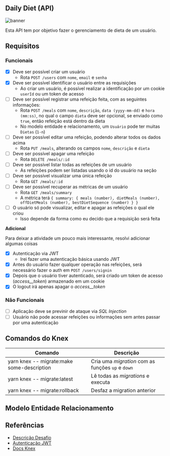 ## Daily Diet (API)

![banner](./.github/imgs/banner.png)

Esta API tem por objetivo fazer o gerenciamento de dieta de um usuário.

## Requisitos

### Funcionais

- [x] Deve ser possível criar um usuário
  - Rota `POST /users` com `nome`, `email` e `senha`
- [x] Deve ser possível identificar o usuário entre as requisições
  - Ao criar um usuário, é possível realizar a identificação por um cookie `userId` ou um token de acesso
- [ ] Deve ser possível registrar uma refeição feita, com as seguintes informações:
  - Rota `POST /meals` com `nome`, `descrição`, `data (yyyy-mm-dd)` e `hora (mm:ss)`, no qual o campo `dieta` deve ser opcional, se enviado como `true`, então refeição está dentro da dieta
  - No modelo entidade e relacionamento, um `Usuário` pode ter muitas `Dietas` (`1-n`)
- [ ] Deve ser possível editar uma refeição, podendo alterar todos os dados acima
  - Rota `PUT /meals`, alterando os campos `nome`, `descrição` e `dieta`
- [ ] Deve ser possível apagar uma refeição
  - Rota `DELETE /meals/:id`
- [ ] Deve ser possível listar todas as refeições de um usuário
  - As refeições podem ser listadas usando o id do usuário na seção
- [ ] Deve ser possível visualizar uma única refeição
  - Rota `GET /meals/:id`
- [ ] Deve ser possível recuperar as métricas de um usuário
  - Rota `GET /meals/summary`
  - A métrica terá `{ summary: { meals (number), dietMeals (number), offDietMeals (number), bestDietSequence (number) } }`
- [ ] O usuário só pode visualizar, editar e apagar as refeições o qual ele criou
  - Isso depende da forma como eu decido que a requisição será feita

**Adicional**

Para deixar a atividade um pouco mais interessante, resolvi adicionar algumas coisas

- [x] Autenticação via JWT
  - Irei fazer uma autenticação básica usando JWT
- [x] Antes do usuário fazer qualquer operação nas refeições, será necessário fazer o auth em `POST /users/signin`
- [x] Depois que o usuário tiver autenticado, será criado um token de acesso (_access\_\_token_) armazenado em um cookie
- [x] O logout irá apenas apagar o _access\_\_token_

### Não Funcionais

- [ ] Aplicação deve se previnir de ataque via _SQL Injection_
- [ ] Usuário não pode acessar refeições ou informações sem antes passar por uma autenticação

## Comandos do Knex

| Comando                                    | Descrição                                         |
| ------------------------------------------ | ------------------------------------------------- |
| yarn knex -- migrate:make some-description | Cria uma _migration_ com as funções `up` e `down` |
| yarn knex -- migrate:latest                | Lê todas as _migrations_ e executa                |
| yarn knex -- migrate:rollback              | Desfaz a migration anterior                       |

## Modelo Entidade Relacionamento

## Referências

- [Descrição Desafio](https://efficient-sloth-d85.notion.site/Desafio-02-be7cdb37aaf74ba898bc6336427fa410)
- [Autenticação JWT](https://medium.com/@atatijr/token-based-authentication-with-fastify-jwt-and-typescript-1fa5cccc63c5)
- [Docs Knex](https://knexjs.org/guide/#node-js)
